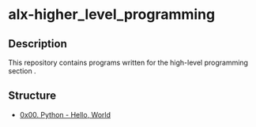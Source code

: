 # alx-higher_level_programming

## Description
This repository contains programs written for the high-level programming section .

## Structure

* [0x00. Python - Hello, World](./0x00-python-hello_world)

